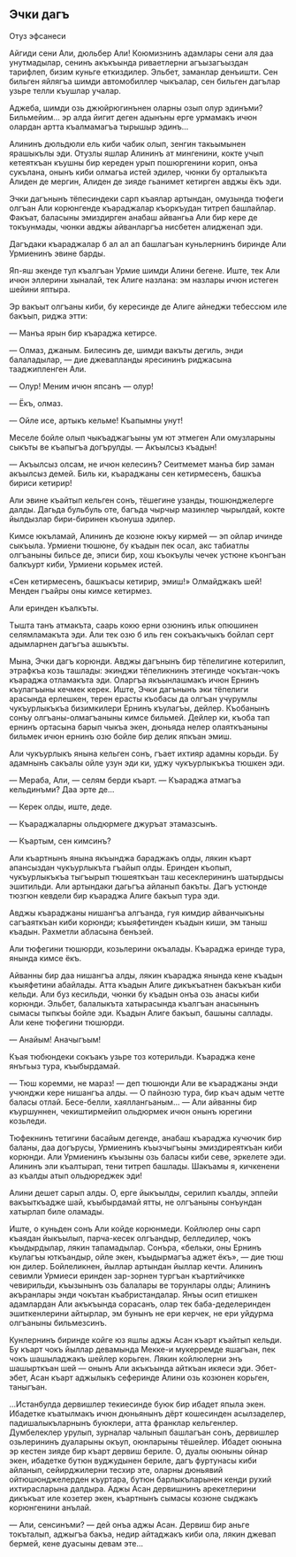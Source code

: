 ## Эчки дагъ

Отуз эфсанеси

Айгиди сени Али, дюльбер Али! Коюмизнинъ адамлары сени аля даа унутмадылар, сенинъ акъкъында риваетлерни агъызагъыздан тарифлеп, бизим куньге еткиздилер. Эльбет, заманлар денъишти. Сен бильген яйлягъа шимди автомобиллер чыкъалар, сен бильген дагълар узьре телли къушлар учалар.

Аджеба, шимди озь джюйрюгинънен оларны озып олур эдинъми? Бильмейим... эр алда йигит деген адынъны ерге урмамакъ ичюн олардан артта къалмамагъа тырышыр эдинъ...

Алининъ дюльдюли ель киби чабик олып, зенгин такьымынен ярашыкълы эди. Отузлы яшлар Алининъ ат мингенини, кокте учып кетеяткъан къушны бир кереден урып пошюргенини корип, онъа сукълана, онынъ киби олмагьа истей эдилер, чюнки бу орталыкъта Алиден де мергин, Алиден де зияде гьанимет кетирген авджы ёкъ эди.

Эчки дагънынъ тёпесиндеки сарп къаялар артындан, омузында тюфеги олгъан Али корюнгенде къараджалар къоркъудан титреп башлайлар. Факъат, баласыны эмиздирген анабаш айвангьа Али бир кере де токъунмады, чюнки авджы айванларгъа нисбетен алидженап эди.

Дагъдаки къараджалар б ал ал ап башлагъан куньлернинъ биринде Али Урмиенинъ эвине барды.

Яп-яш экенде тул къалгъан Урмие шимди Алини бегене. Иште, тек Али ичюн эллерини хыналай, тек Алиге назлана: эм назлары ичюн истеген шейини яптыра.

Эр вакъыт олгъаны киби, бу кересинде де Алиге айнеджи тебессюм иле бакъып, риджа этти:

— Манъа ярын бир къараджа кетирсе.

— Олмаз, джаным. Билесинъ де, шимди вакъты дегиль, энди балаладылар, — дие джевапланды яресининъ риджасына тааджипленген Али.

— Олур! Меним ичюн япсанъ — олур!

— Ёкъ, олмаз.

— Ойле исе, артыкъ кельме! Къапымны унут!

Меселе бойле олып чыкъаджагъыны ум ют этмеген Али омузларыны сыкъты ве къапыгъа догърулды. — Акъылсыз къадын!

— Акъылсыз олсам, не ичюн келесинъ? Сеитмемет манъа бир заман акъылсыз демей. Биль ки, къараджаны сен кетирмесенъ, башкъа бириси кетирир!

Али эвине къайтып кельген сонъ, тёшегине узанды, тюшюнджелерге далды. Дагьда бульбуль оте, багъда чырчыр мазинлер чырылдай, кокте йылдызлар бири-биринен къонуша эдилер.

Кимсе юкъламай, Алининъ де козюне юкъу кирмей — эп ойлар ичинде сыкъыла. Урмиени тюшюне, бу къадын пек осал, акс табиатлы олгъаныны бильсе де, эписи бир, хош къокъулы чечек устюне къонгъан балкъурт киби, Урмиени корьмек истей.

«Сен кетирмесенъ, башкъасы кетирир, эмиш!» Олмайджакъ шей! Менден гъайры оны кимсе кетирмез.

Али еринден къалкъты.

Тышта танъ атмакъта, саарь кокю ерни озюнинъ ильк опюшинен селямламакъта эди. Али тек озю б иль ген сокъакъчыкъ бойлап серт адымларнен дагъгъа ашыкъты.

Мына, Эчки дагъ корюнди. Авджы дагънынъ бир тёпелигине котерилип, этрафкъа козь ташлады: экинджи тёпеликнинъ этегинде чокътан-чокъ къараджа отламакъта эди. Оларгъа якъынлашмакъ ичюн Ернинъ къулагъыны кечмек керек. Иште, Эчки дагънынъ эки тёпелиги арасында ерлешкен, терен ерасты къобасы да олгъан учурумлы чукъурлыкъкъа бизимкилери Ернинъ къулагъы, дейлер. Къобанынъ сонъу олгъаны-олмагъаныны кимсе бильмей. Дейлер ки, къоба тап ернинъ ортасына барып чыкъа экен, дюньяда нелер олаяткъаныны бильмек ичюн ернинъ озю бойле бир делик япкъан эмиш.

Али чукъурлыкъ янына кельген сонъ, гъает ихтияр адамны корьди. Бу адамнынъ сакъалы ойле узун эди ки, уджу чукъурлыкъкъа тюшкен эди.

— Мераба, Али, — селям берди къарт. — Къараджа атмагъа кельдинъми? Даа эрте де...

— Керек олды, иште, деде.

— Къараджаларны ольдюрмеге джуръат этамазсынъ.

— Къартым, сен кимсинъ?

Али къартнынъ янына якъынджа бараджакъ олды, лякин къарт апансыздан чукъурлыкъта гъайып олды. Еринден къопып, чукъурлыкъкъа тыгъырып тюшеяткъан таш кесеклерининъ шатырдысы эшитильди. Али артындаки дагьгъа айланып бакъты. Дагъ устюнде тюзгюн кевдели бир къараджа Алиге бакъып тура эди.

Авджы къараджаны нишангъа алгъанда, гуя кимдир айванчыкъны сагъаяткъан киби корюнди; къыяфетинден къадын киши, эм таныш къадын. Рахметли абласына бенъзей.

Али тюфегини тюшюрди, козьлерини окъалады. Къараджа еринде тура, янында кимсе ёкъ.

Айванны бир даа нишангъа алды, лякин къараджа янында кене къадын къыяфетини абайлады. Атта къадын Алиге дикъкъатнен бакъкъан киби кельди. Али буз кесильди, чюнки бу къадын онъа озь анасы киби корюнди. Эльбет, балалыкъта хатырасында къалгъан анасынынъ сымасы тыпкъы бойле эди. Къадын Алиге бакъып, башыны саллады. Али кене тюфегини тюшюрди.

— Анайым! Аначыгъым!

Къая тюбюндеки сокъакъ узьре тоз котерильди. Къараджа кене янъгьыз тура, къыбырдамай.

— Тюш коремми, не мараз! — деп тюшюнди Али ве къараджаны энди учюнджи кере нишангъа алды. — О пайнозю тура, бир къач адым четте баласы отлай. Бесе-белли, хаяллангьаным... — Али айванны бир къуршуннен, чекиштирмейип ольдюрмек ичюн онынъ юрегини козьледи.

Тюфекнинъ тетигини басайым дегенде, анабаш къараджа кучючик бир баланы, даа догърусы, Урмиенинъ къызчыгъыны эмиздиреяткъан киби корюнди. Али Урмиенинъ къызыны озь баласы киби севе, эркелете эди. Алининъ эли къалтырап, тени титреп башлады. Шакъамы я, кичкенени аз къалды атып ольдюреджек эди!

Алини дешет сарып алды. О, ерге йыкъылды, серилип къалды, эппейи вакъыткъадже шай, къыбырдамай ятты, не олгъаныны сонъундан хатырлап биле оламады.

Иште, о куньден сонъ Али койде корюнмеди. Койлюлер оны сарп къаядан йыкъылып, парча-кесек олгъандыр, белледилер, чокъ къыдырдылар, лякин тапамадылар. Сонъра, «бельки, оны Ернинъ къулагъы юткъандыр, ойле экен, къыдырмагъа аджет ёкъ», — дие тюш юн дилер. Бойлеликнен, йыллар артындан йыллар кечти. Алининъ севимли Урмиеси еринден зар-зорнен тургъан къартийчикке чевирильди, къызынынъ озь балалары ве торунлары олды; Алининъ акъранлары энди чокътан къабристандалар. Янъы осип етишкен адамлардан Али акъкъында сорасанъ, олар тек баба-деделеринден эшиткенлерини айтырлар, эм бунынъ не ери керчек, не ери уйдурма олгъаныны бильмезсинъ.

Кунлернинъ биринде койге юз яшлы аджы Асан къарт къайтып кельди. Бу къарт чокъ йыллар девамында Мекке-и мукерремде яшагъан, пек чокъ шашыладжакъ шейлер корьген. Лякин койлюлерни энъ шашырткъан шей — онынъ Али акъкъында айткъан икяеси эди. Эбет-эбет, Асан къарт аджылыкъ сеферинде Алини озь козюнен корьген, таныгъан.

...Истанбулда дервишлер текиесинде буюк бир ибадет япыла экен. Ибадетке къатылмакъ ичюн дюньянынъ дёрт кошесинден асылзаделер, падишалыкъларнынъ буюклери, атта франклар кельгенлер. Думбелеклер урулып, зурналар чалынып башлагъан сонъ, дервишлер озьлерининъ дуаларыны окъуп, оюнларыны тёшейлер. Ибадет оюнына эр кестен зияде бир къарт дервиш бериле. О, дуалы оюныны ойнар экен, ибадетке бутюн вуджудынен бериле, дагъ фуртунасы киби айланып, сейирджилерни тесхир эте, оларны дюньявий ойтюшюнджелерден къуртара, бутюн барлыкъларынен кенди рухий ихтирасларына далдыра. Аджы Асан дервишнинъ арекетлерини дикъкъат иле козетер экен, къартнынъ сымасы козюне сыджакъ корюнгенини анълай.

— Али, сенсинъми? — дей онъа аджы Асан. Дервиш бир аньге токъталып, аджыгъа бакъа, недир айтаджакъ киби ола, лякин джевап бермей, кене дуасыны девам эте...
